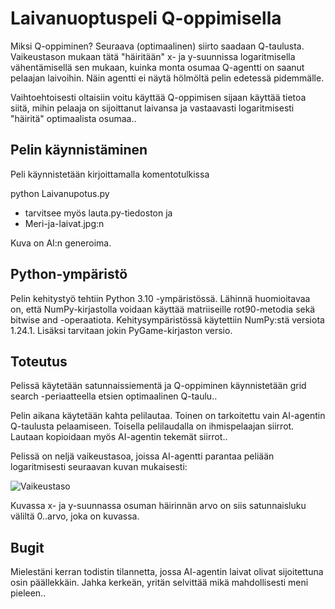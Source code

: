 # Laivanuoptuspeli Q-oppimisella

Miksi Q-oppiminen? Seuraava (optimaalinen) siirto saadaan Q-taulusta. Vaikeustason mukaan tätä "häiritään" x- ja y-suunnissa logaritmisella vähentämisellä sen mukaan, kuinka monta osumaa Q-agentti on saanut pelaajan laivoihin. Näin agentti ei näytä hölmöltä pelin edetessä pidemmälle.

Vaihtoehtoisesti oltaisiin voitu käyttää Q-oppimisen sijaan käyttää tietoa siitä, mihin pelaaja on sijoittanut laivansa ja vastaavasti logaritmisesti "häiritä" optimaalista osumaa..

## Pelin käynnistäminen

Peli käynnistetään kirjoittamalla komentotulkissa

python Laivanupotus.py

- tarvitsee myös lauta.py-tiedoston ja
- Meri-ja-laivat.jpg:n

Kuva on AI:n generoima.

## Python-ympäristö

Pelin kehitystyö tehtiin Python 3.10 -ympäristössä. Lähinnä huomioitavaa on, että NumPy-kirjastolla voidaan käyttää matriiseille rot90-metodia sekä bitwise and -operaatiota. Kehitysympäristössä käytettiin NumPy:stä versiota 1.24.1. Lisäksi tarvitaan jokin PyGame-kirjaston versio.

## Toteutus

Pelissä käytetään satunnaissiementä ja Q-oppiminen käynnistetään grid search -periaatteella etsien optimaalinen Q-taulu..

Pelin aikana käytetään kahta pelilautaa. Toinen on tarkoitettu vain AI-agentin Q-taulusta pelaamiseen. Toisella pelilaudalla on ihmispelaajan siirrot. Lautaan kopioidaan myös AI-agentin tekemät siirrot..

Pelissä on neljä vaikeustasoa, joissa AI-agentti parantaa peliään logaritmisesti seuraavan kuvan mukaisesti:

![Vaikeustaso](https://github.com/tickBit/Q-Laivanupotus/assets/61118857/47735f65-bd25-4e96-a575-943b1f608062)

Kuvassa x- ja y-suunnassa osuman häirinnän arvo on siis satunnaisluku väliltä 0..arvo, joka on kuvassa.

## Bugit

Mielestäni kerran todistin tilannetta, jossa AI-agentin laivat olivat sijoitettuna osin päällekkäin. Jahka kerkeän, yritän selvittää mikä mahdollisesti meni pieleen..
